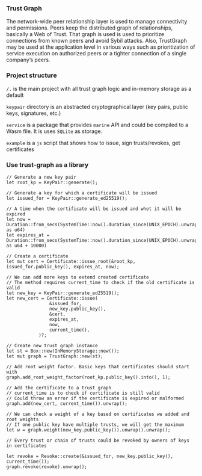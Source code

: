 ### Trust Graph

The network-wide peer relationship layer is used to manage connectivity and permissions. Peers keep the distributed graph of relationships, basically a Web of Trust. That graph is used is used to prioritize connections from known peers and avoid Sybil attacks. Also, TrustGraph may be used at the application level in various ways such as prioritization of service execution on authorized peers or a tighter connection of a single company’s peers.

### Project structure

`/.` is the main project with all trust graph logic and in-memory storage as a default

`keypair` directory is an abstracted cryptographical layer (key pairs, public keys, signatures, etc.)

`service` is a package that provides `marine` API and could be compiled to a Wasm file. It is uses `SQLite` as storage.

`example` is a `js` script that shows how to issue, sign trusts/revokes, get certificates


### Use trust-graph as a library


```
// Generate a new key pair
let root_kp = KeyPair::generate();

// Generate a key for which a certificate will be issued
let issued_for = KeyPair::generate_ed25519();

// A time when the certificate will be issued and whet it will be expired
let now = Duration::from_secs(SystemTime::now().duration_since(UNIX_EPOCH).unwrap().as_secs() as u64)
let expires_at = Duration::from_secs(SystemTime::now().duration_since(UNIX_EPOCH).unwrap().as_secs() as u64 + 10000)

// Create a certificate
let mut cert = Certificate::issue_root(&root_kp, issued_for.public_key(), expires_at, now);

// We can add more keys to extend created certificate
// The method requires current_time to check if the old certificate is valid
let new_key = KeyPair::generate_ed25519();
let new_cert = Certificate::issue(
                &issued_for,
                new_key.public_key(),
                &cert,
                expires_at,               
                now,
                current_time(),
            )?;

// Create new trust graph instance
let st = Box::new(InMemoryStorage::new());
let mut graph = TrustGraph::new(st);

// Add root weight factor. Basic keys that certificates should start with
graph.add_root_weight_factor(root_kp.public_key().into(), 1);

// Add the certificate to a trust graph
// current_time is to check if certificate is still valid
// Could throw an error if the certificate is expired or malformed
graph.add(new_cert, current_time()).unwrap();

// We can check a weight of a key based on certificates we added and root weights
// If one public key have multiple trusts, we will get the maximum
let w = graph.weight(new_key.public_key()).unwrap().unwrap();

// Every trust or chain of trusts could be revoked by owners of keys in certificates

let revoke = Revoke::create(&issued_for, new_key.public_key(), current_time());
graph.revoke(revoke).unwrap();
```

